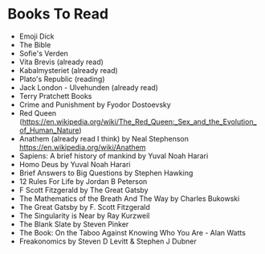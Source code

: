 # Books To Read
 - Emoji Dick
 - The Bible
 - Sofie's Verden
 - Vita Brevis (already read)
 - Kabalmysteriet (already read)
 - Plato's Republic (reading)
 - Jack London - Ulvehunden (already read)
 - Terry Pratchett Books
 - Crime and Punishment by Fyodor Dostoevsky
 - Red Queen (https://en.wikipedia.org/wiki/The_Red_Queen:_Sex_and_the_Evolution_of_Human_Nature)
 - Anathem (already read I think) by Neal Stephenson https://en.wikipedia.org/wiki/Anathem
 - Sapiens: A brief history of mankind by Yuval Noah Harari
 - Homo Deus by Yuval Noah Harari
 - Brief Answers to Big Questions by Stephen Hawking
 - 12 Rules For Life by Jordan B Peterson
 - F Scott Fitzgerald by The Great Gatsby
 - The Mathematics of the Breath And The Way by Charles Bukowski
 - The Great Gatsby by F. Scott Fitzgerald
 - The Singularity is Near by Ray Kurzweil
 - The Blank Slate by Steven Pinker
 - The Book: On the Taboo Against Knowing Who You Are - Alan Watts
 - Freakonomics by Steven D Levitt & Stephen J Dubner

